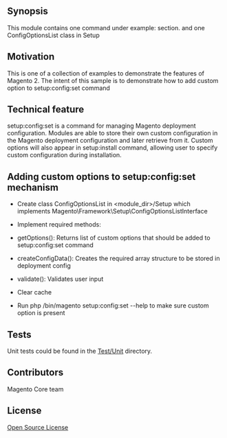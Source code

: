 ## Synopsis

This module contains one command under example: section. and one ConfigOptionsList class in Setup

## Motivation

This is one of a collection of examples to demonstrate the features of Magento 2.
The intent of this sample is to demonstrate how to add custom option to setup:config:set command

## Technical feature

setup:config:set is a command for managing Magento deployment configuration. Modules are able to store their own custom
configuration in the Magento deployment configuration and later retrieve from it. Custom options will also appear in
setup:install command, allowing user to specify custom configuration during installation.

## Adding custom options to setup:config:set mechanism

* Create class ConfigOptionsList in <module_dir>/Setup which implements
Magento\Framework\Setup\ConfigOptionsListInterface

* Implement required methods:
 * getOptions(): Returns list of custom options that should be added to setup:config:set command
 * createConfigData(): Creates the required array structure to be stored in deployment config
 * validate(): Validates user input

* Clear cache

* Run php <path to Magento root>/bin/magento setup:config:set --help to make sure custom option is present

## Tests

Unit tests could be found in the [Test/Unit](Test/Unit) directory.

## Contributors

Magento Core team

## License

[Open Source License](LICENSE.txt)
